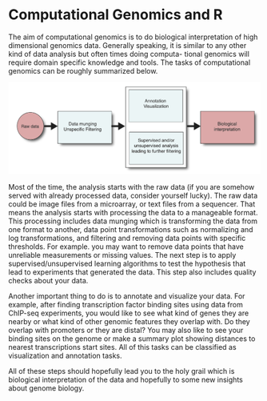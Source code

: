 # Computational Genomics and R
The aim of computational genomics is to do biological interpretation of high dimensional genomics data. Generally speaking, it is similar to any other kind of data analysis but often times doing computa- tional genomics will require domain specific knowledge and tools. The tasks of computational genomics can be roughly summarized below.

![asd](../nonR_figures/dataAnalysis.png)


Most of the time, the analysis starts with the raw data (if you
are somehow served with already processed data, consider yourself lucky). The raw data could be image files from a microarray, or text files from a sequencer. That means the analysis starts with processing the data to a manageable format. This processing includes data munging which is transforming the data from one format to another, data point transformations such as normalizing and log transformations, and filtering and removing data points with specific thresholds. For example. you may want to remove data points that have unreliable measurements or missing values. The next step is
to apply supervised/unsupervised learning algorithms to test the hypothesis that lead to experiments that generated the data. This step also includes quality checks about your data.

Another important thing to do is to annotate and visualize your data. For example, after finding transcription factor binding sites using data from ChIP-seq experiments, you would like to see what kind of genes they are nearby or what kind of other genomic features they overlap with. Do they overlap with promoters or they are distal? You may also like to see your binding sites on the genome or make a summary plot showing distances to nearest transcriptions start sites. All of this tasks
can be classified as visualization and annotation tasks.

All of these steps should hopefully lead you to the holy grail which is biological interpretation of the data and hopefully to some new insights about genome biology.
